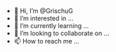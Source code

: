 - 👋 Hi, I’m @GrischuG
- 👀 I’m interested in ...
- 🌱 I’m currently learning ...
- 💞️ I’m looking to collaborate on ...
- 📫 How to reach me ...

<!---
GrischuG/GrischuG is a ✨ special ✨ repository because its `README.md` (this file) appears on your GitHub profile.
You can click the Preview link to take a look at your changes.
--->
